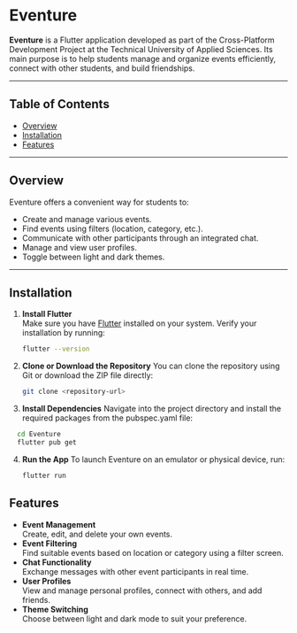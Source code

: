 # Eventure

**Eventure** is a Flutter application developed as part of the Cross-Platform Development Project at the Technical University of Applied Sciences. Its main purpose is to help students manage and organize events efficiently, connect with other students, and build friendships.

---

## Table of Contents

- [Overview](#overview)
- [Installation](#installation)
- [Features](#features)

---

## Overview

Eventure offers a convenient way for students to:
- Create and manage various events.
- Find events using filters (location, category, etc.).
- Communicate with other participants through an integrated chat.
- Manage and view user profiles.
- Toggle between light and dark themes.

---

## Installation

1. **Install Flutter**  
   Make sure you have [Flutter](https://docs.flutter.dev/get-started/install) installed on your system. Verify your installation by running:
   ```bash
   flutter --version
   ```
2. **Clone or Download the Repository**
   You can clone the repository using Git or download the ZIP file directly:
    ```bash
    git clone <repository-url>   
    ```

3. **Install Dependencies**
   Navigate into the project directory and install the required packages from the pubspec.yaml file:
  ```bash
    cd Eventure
    flutter pub get   
  ```
4. **Run the App**
   To launch Eventure on an emulator or physical device, run:
    ```bash
    flutter run   
    ```

## Features
- **Event Management**  
Create, edit, and delete your own events.
- **Event Filtering**  
Find suitable events based on location or category using a filter screen.
- **Chat Functionality**  
Exchange messages with other event participants in real time.
- **User Profiles**  
View and manage personal profiles, connect with others, and add friends.
- **Theme Switching**  
Choose between light and dark mode to suit your preference.
   
